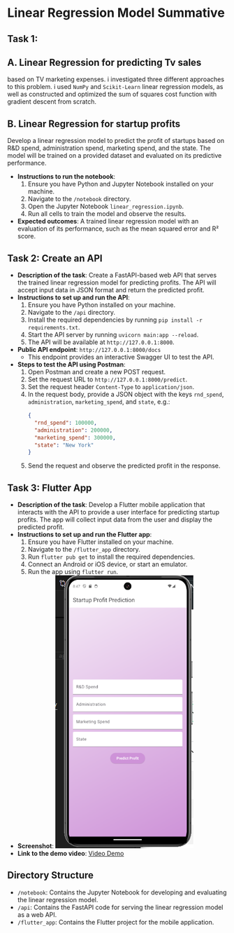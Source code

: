 
# Linear Regression Model Summative

## Task 1:
## A. Linear Regression for predicting Tv sales

based on TV marketing expenses. i investigated three different approaches to this problem. i used `NumPy` and `Scikit-Learn` linear regression models, as well as constructed and optimized the sum of squares cost function with gradient descent from scratch.

## B. Linear Regression for startup profits 

 Develop a linear regression model to predict the profit of startups based on R&D spend, administration spend, marketing spend, and the state. The model will be trained on a provided dataset and evaluated on its predictive performance.
- **Instructions to run the notebook**:
  1. Ensure you have Python and Jupyter Notebook installed on your machine.
  2. Navigate to the `/notebook` directory.
  3. Open the Jupyter Notebook `linear_regression.ipynb`.
  4. Run all cells to train the model and observe the results.
- **Expected outcomes**: A trained linear regression model with an evaluation of its performance, such as the mean squared error and R² score.

## Task 2: Create an API
- **Description of the task**: Create a FastAPI-based web API that serves the trained linear regression model for predicting profits. The API will accept input data in JSON format and return the predicted profit.
- **Instructions to set up and run the API**:
  1. Ensure you have Python installed on your machine.
  2. Navigate to the `/api` directory.
  3. Install the required dependencies by running `pip install -r requirements.txt`.
  4. Start the API server by running `uvicorn main:app --reload`.
  5. The API will be available at `http://127.0.0.1:8000`.
- **Public API endpoint**: `http://127.0.0.1:8000/docs`
  - This endpoint provides an interactive Swagger UI to test the API.
- **Steps to test the API using Postman**:
  1. Open Postman and create a new POST request.
  2. Set the request URL to `http://127.0.0.1:8000/predict`.
  3. Set the request header `Content-Type` to `application/json`.
  4. In the request body, provide a JSON object with the keys `rnd_spend`, `administration`, `marketing_spend`, and `state`, e.g.:
     ```json
     {
       "rnd_spend": 100000,
       "administration": 200000,
       "marketing_spend": 300000,
       "state": "New York"
     }
     ```
  5. Send the request and observe the predicted profit in the response.

## Task 3: Flutter App
- **Description of the task**: Develop a Flutter mobile application that interacts with the API to provide a user interface for predicting startup profits. The app will collect input data from the user and display the predicted profit.
- **Instructions to set up and run the Flutter app**:
  1. Ensure you have Flutter installed on your machine.
  2. Navigate to the `/flutter_app` directory.
  3. Run `flutter pub get` to install the required dependencies.
  4. Connect an Android or iOS device, or start an emulator.
  5. Run the app using `flutter run`.
- **Screenshot**:
  ![App Screenshot](/summative/image.png)
- **Link to the demo video**: [Video Demo](https://drive.google.com/file/d/103q_NMf7YK99gBoK3ZTO_HGoXNxwXOQv/view?usp=sharing)

## Directory Structure
- `/notebook`: Contains the Jupyter Notebook for developing and evaluating the linear regression model.
- `/api`: Contains the FastAPI code for serving the linear regression model as a web API.
- `/flutter_app`: Contains the Flutter project for the mobile application.


